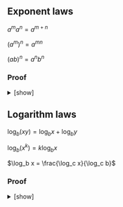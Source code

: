 ## Exponent laws

$`a^m a^n = a^{m + n}`$

$`(a^m)^n = a^{mn}`$

$`(ab)^n = a^n b^n`$

### Proof

<details>
<summary>[show]</summary>

Let $a$ be a real number, and $m$ and $n$ be positive integers. By induction on $n$:

Base case ($n = 1$):
<br>
$a^m a^1 = a^m a = a^{m + 1}$.

Inductive step:
<br>
Assume $a^m a^n = a^{m + n}$. Then:

$`
\begin{align}
a^m a^{n + 1}
&= a^m (a^n a) \\
&= (a^m a^n) a \\
&= a^{m + n} a \\
&= a^{(m + n) + 1} \\
&= a^{m + (n + 1)}.
\end{align}
`$

</details>

## Logarithm laws

$`\log_b (xy) = \log_b x + \log_b y`$

$`\log_b (x^k) = k \log_b x`$

$`\log_b x = \frac{\log_c x}{\log_c b}`$

### Proof

<details>
<summary>[show]</summary>

$`\log_b (xy) = \log_b (b^{\log_b x} b^{\log_b y}) = \log_b (b^{\log_b x + \log_b y}) = \log_b x + \log_b y`$

$`\log_b (x^k) = \log_b [(b^{\log_b x})^k] = \log_b (b^{k \log_b x}) = k \log_b x`$

$`\log_b x = \frac{\log_b x \cdot \log_c b}{\log_c b} = \frac{\log_c (b^{\log_b x})}{\log_c b} = \frac{\log_c x}{\log_c b}`$

</details>
